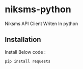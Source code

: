 # niksms-python
<p>Niksms API Client Writen In python</p>

## Installation
<p>Install Below code : </p>

```
pip install requests
```
